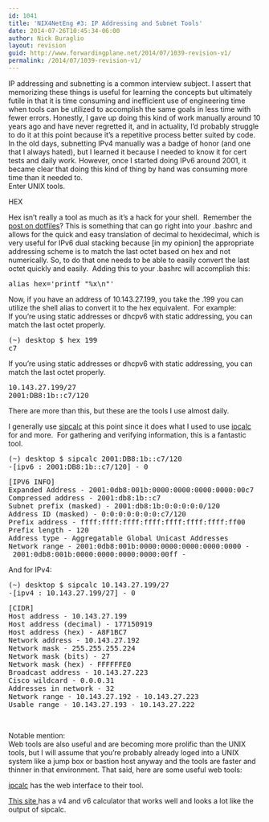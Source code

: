 ```yaml
---
id: 1041
title: 'NIX4NetEng #3: IP Addressing and Subnet Tools'
date: 2014-07-26T10:45:34-06:00
author: Nick Buraglio
layout: revision
guid: http://www.forwardingplane.net/2014/07/1039-revision-v1/
permalink: /2014/07/1039-revision-v1/
---
```

IP addressing and subnetting is a common interview subject. I assert that memorizing these things is useful for learning the concepts but ultimately futile in that it is time consuming and inefficient use of engineering time when tools can be utilized to accomplish the same goals in less time with fewer errors. Honestly, I gave up doing this kind of work manually around 10 years ago and have never regretted it, and in actuality, I&#8217;d probably struggle to do it at this point because it&#8217;s a repetitive process better suited by code.  
In the old days, subnetting IPv4 manually was a badge of honor (and one that I always hated), but I learned it because I needed to know it for cert tests and daily work. However, once I started doing IPv6 around 2001, it became clear that doing this kind of thing by hand was consuming more time than it needed to.  
Enter UNIX tools.

HEX

Hex isn&#8217;t really a tool as much as it&#8217;s a hack for your shell.  Remember the [post on dotfiles](http://www.forwardingplane.net/2014/04/nix4neteng-1-managing-dotfiles-pwn-the-unspoken-pain-of-unix-administration/ "NIX4NetEng #1 Managing dotfiles; pwn the unspoken pain of UNIX administration")? This is something that can go right into your .bashrc and allows for the quick and easy translation of decimal to hexidecimal, which is very useful for IPv6 dual stacking because [in my opinion] the appropriate addressing scheme is to match the last octet based on hex and not numerically. So, to do that one needs to be able to easily convert the last octet quickly and easily.  Adding this to your .bashrc will accomplish this:

<pre>alias hex='printf "%x\n"'</pre>

Now, if you have an address of 10.143.27.199, you take the .199 you can utilize the shell alias to convert it to the hex equivalent.  For example:  
If you&#8217;re using static addresses or dhcpv6 with static addressing, you can match the last octet properly.

<pre>(~) desktop $ hex 199
c7</pre>

If you&#8217;re using static addresses or dhcpv6 with static addressing, you can match the last octet properly.

<pre>10.143.27.199/27
2001:DB8:1b::c7/120
</pre>

There are more than this, but these are the tools I use almost daily.

I generally use <a href="http://www.routemeister.net/projects/sipcalc/" target="_blank">sipcalc</a> at this point since it does what I used to use <a href="http://jodies.de/ipcalc" target="_blank">ipcalc</a> for and more.  For gathering and verifying information, this is a fantastic tool.

<pre>(~) desktop $ sipcalc 2001:DB8:1b::c7/120
-[ipv6 : 2001:DB8:1b::c7/120] - 0</pre>

<pre>[IPV6 INFO]
Expanded Address - 2001:0db8:001b:0000:0000:0000:0000:00c7
Compressed address - 2001:db8:1b::c7
Subnet prefix (masked) - 2001:db8:1b:0:0:0:0:0/120
Address ID (masked) - 0:0:0:0:0:0:0:c7/120
Prefix address - ffff:ffff:ffff:ffff:ffff:ffff:ffff:ff00
Prefix length - 120
Address type - Aggregatable Global Unicast Addresses
Network range - 2001:0db8:001b:0000:0000:0000:0000:0000 -
 2001:0db8:001b:0000:0000:0000:0000:00ff -</pre>

And for IPv4:

<pre>(~) desktop $ sipcalc 10.143.27.199/27
-[ipv4 : 10.143.27.199/27] - 0</pre>

<pre>[CIDR]
Host address - 10.143.27.199
Host address (decimal) - 177150919
Host address (hex) - A8F1BC7
Network address - 10.143.27.192
Network mask - 255.255.255.224
Network mask (bits) - 27
Network mask (hex) - FFFFFFE0
Broadcast address - 10.143.27.223
Cisco wildcard - 0.0.0.31
Addresses in network - 32
Network range - 10.143.27.192 - 10.143.27.223
Usable range - 10.143.27.193 - 10.143.27.222</pre>

&nbsp;

Notable mention:  
Web tools are also useful and are becoming more prolific than the UNIX tools, but I will assume that you&#8217;re probably already loged into a UNIX system like a jump box or bastion host anyway and the tools are faster and thinner in that environment. That said, here are some useful web tools:

<a href="http://jodies.de/ipcalc" target="_blank">ipcalc</a> has the web interface to their tool.

<a href="http://www.gestioip.net/cgi-bin/subnet_calculator.cgi" target="_blank">This site </a>has a v4 and v6 calculator that works well and looks a lot like the output of sipcalc.